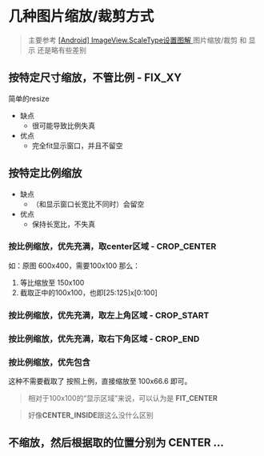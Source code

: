 
# 几种图片缩放/裁剪方式
> 主要参考 [ [Android] ImageView.ScaleType设置图解 ](http://blog.csdn.net/larryl2003/article/details/6919513)
> 图片缩放/裁剪 和 显示 还是略有些差别

## 按特定尺寸缩放，不管比例 - **FIX_XY**
简单的resize
* 缺点
  * 很可能导致比例失真
* 优点
  * 完全fit显示窗口，并且不留空

## 按特定比例缩放
* 缺点
  * （和显示窗口长宽比不同时）会留空
* 优点
  * 保持长宽比，不失真

### 按比例缩放，优先充满，取center区域 - **CROP_CENTER**
如：原图 600x400，需要100x100
那么：
1. 等比缩放至 150x100
2. 截取正中的100x100，也即[25:125]x[0:100]

### 按比例缩放，优先充满，取左上角区域 - **CROP_START**

### 按比例缩放，优先充满，取右下角区域 - **CROP_END**

### 按比例缩放，优先包含
这种不需要截取了
按照上例，直接缩放至 100x66.6 即可。
> 相对于100x100的“显示区域”来说，可以认为是 **FIT_CENTER**

> 好像**CENTER_INSIDE**跟这么没什么区别

## 不缩放，然后根据取的位置分别为 **CENTER** ...
